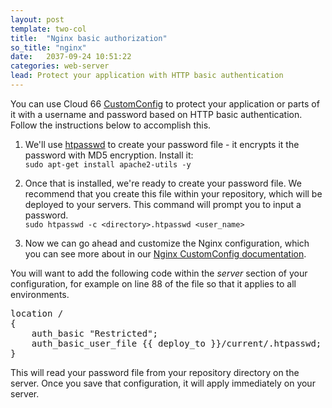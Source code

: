 ```yaml
---
layout: post
template: two-col
title:  "Nginx basic authorization"
so_title: "nginx"
date:   2037-09-24 10:51:22
categories: web-server
lead: Protect your application with HTTP basic authentication
---
```


You can use Cloud 66 [CustomConfig](/stack-features/custom-config.html) to protect your application or parts of it with a username and password based on HTTP basic authentication.
Follow the instructions below to accomplish this.

1. We'll use [htpasswd](http://httpd.apache.org/docs/2.2/programs/htpasswd.html) to create your password file - it encrypts it the password with MD5 encryption. Install it:
<br>`sudo apt-get install apache2-utils -y`<br>

2. Once that is installed, we're ready to create your password file. We recommend that you create this file within your repository, which will be deployed to your servers. This command will prompt you to input a password.
<br>`sudo htpasswd -c <directory>.htpasswd <user_name>`<br>

3. Now we can go ahead and customize the Nginx configuration, which you can see more about in our [Nginx CustomConfig documentation](/how-to/nginx-customconfig.html).

You will want to add the following code within the _server_ section of your configuration, for example on line 88 of the file so that it applies to all environments.

<pre class="terminal">
location /
{
	auth_basic "Restricted";
	auth_basic_user_file &#123;&#123; deploy_to &#125;&#125;/current/.htpasswd;
}
</pre>

This will read your password file from your repository directory on the server. Once you save that configuration, it will apply immediately on your server.




